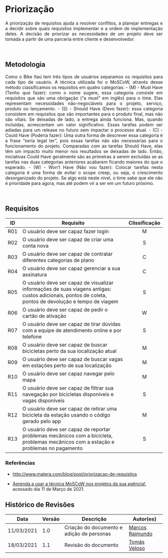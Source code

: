 # Priorização  

<p align = "justify">A priorização de requisitos ajuda a resolver conflitos, a planejar entregas e a decidir sobre quais requisitos implementar e a ordem de implementação deles. A decisão de priorizar as necessidades de um projeto deve ser tomada a partir de uma parceria entre cliente e desenvolvedor.</p>
<br/>

## Metodologia


<p align = "justify">Como o Bike Itaú tem três tipos de usuários separamos os requisitos para cada tipo de usuário. A técnica utilizada foi o MoSCoW, através desse método classificamos os requisitos em quatro categorias: - (M) - Must Have (Tenho que fazer): como o nome sugere, essa categoria consiste em requisitos que são uma obrigação (“a must” em inglês) para o time. Elas representam necessidades não-negociáveis para o projeto, serviço, produto ou lançamento. - (S) - Should Have (Devo fazer): essa categoria consistem em requisitos que são importantes para o produto final, mas não são vitais. Se deixadas de lado, a entrega ainda funciona. Mas, quando incluídas, acrescentam um valor significativo. Essas tarefas podem ser adiadas para um release no futuro sem impactar o processo atual. - (C) - Could Have (Poderia fazer): Uma outra forma de descrever essa categoria é a frase “seria legal ter”, pois essas tarefas não são necessárias para o funcionamento do projeto. Comparadas com as tarefas Should Have, elas têm um impacto muito menor nos resultados se deixadas de lado. Então, iniciativas Could Have geralmente são as primeiras a serem excluídas se as tarefas nas duas categorias anteriores acabarem ficando maiores do que o esperado. - (W) - Won’t Have (Não vou fazer): Colocar tarefas nesta categoria é uma forma de evitar o scope creep, ou seja, o crescimento desorganizado do projeto. Se algo está neste nível, o time sabe que ele não é prioridade para agora, mas até podem vir a ser em um futuro próximo.</p>
<br/>


## Requisitos 

| ID | Requisito | Clissificação |
| :---: | --- | :---: |
| R01 | O usuário deve ser capaz fazer login | M |
| R02 | O usuário deve ser capaz de criar uma conta nova | S |
| R03 | O usuário deve ser capaz de contratar diferentes categorias de plano | C |
| R04 | O usuário deve ser capaz gerenciar a sua assinatura | C |
| R05 | O usuário deve ser capaz de visualizar informações de suas viagens antigas: custos adicionais, pontos de coleta, pontos de devolução e tempo de viagem | S |
| R06 | O usuário deve ser capaz de pedir o cartão de ativação | W |
| R07 | O usuário deve ser capaz de tirar dúvidas com a equipe de atendimento online e por telefone | S |
| R08 | O usuário deve ser capaz de buscar bicicletas perto da sua localização atual | M |
| R09 | O usuário deve ser capaz de buscar vagas em estações perto de sua localização | M |
| R10 | O usuário deve ser capaz navegar pelo mapa | M |
| R11 | O usuário deve ser capaz de filtrar sua navegação por bicicletas disponíveis e vagas disponíveis | S |
| R12 | O usuário deve ser capaz de retirar uma bicicleta da estação usando o código gerado pelo app  | M |
| R13 | O usuário deve ser capaz de reportar problemas mecânicos com a bicicleta, problemas mecânicos com a estação e problemas no pagamento  | S |

### Referências

* http://www.matera.com/blog/post/priorizacao-de-requisitos 
 
* [Aprenda a usar a técnica MoSCoW nos projetos da sua agência!](https://rockcontent.com/br/blog/metodo-moscow/), acessado dia 11 de Março de 2021.

## Histórico de Revisões

| Data | Versão | Descrição | Autor(es) |
| --- | --- | --- | --- |
| 11/03/2021 | 1.0 | Criação do documento e adição de personas | [Marcos Raimundo](https://www.github.com/MarcosFloresta/) |
| 18/03/2021 | 1.1 | Revisão do documento | [Tomás Veloso](https://www.github.com/tomasvelos0/) |